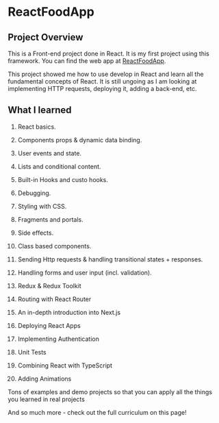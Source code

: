 # ReactFoodApp

## Project Overview

This is a Front-end project done in React. It is my first project using this framework.
You can find the web app at [ReactFoodApp](https://vincentbaron.github.io/ReactFoodApp/public/index.html).

This project showed me how to use develop in React and learn all the fundamental concepts of React. It is still ungoing as I am looking at implementing HTTP requests, deploying it, adding a back-end, etc.

## What I learned

1. React basics.
3. Components props & dynamic data binding.
4. User events and state.
5. Lists and conditional content.
6. Built-in Hooks and custo hooks.
7. Debugging.
8. Styling with CSS.
9. Fragments and portals.
10. Side effects.
11. Class based components.
12. Sending Http requests & handling transitional states + responses.
13. Handling forms and user input (incl. validation).
14. Redux & Redux Toolkit

15. Routing with React Router

16. An in-depth introduction into Next.js

17. Deploying React Apps

18. Implementing Authentication

19. Unit Tests

20. Combining React with TypeScript

21. Adding Animations

Tons of examples and demo projects so that you can apply all the things you learned in real projects

And so much more - check out the full curriculum on this page!
